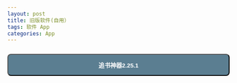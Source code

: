 ```yaml
---
layout: post
title: 旧版软件(自用）
tags: 软件 App
categories: App
---
```


<style>
  .button2 {
    background-color: #5B7E91;
    color: white;
	font-weight: bold;
	height: 50px;
	width: 100%;
    margin-top: 10px;
    border-radius:8px
}
</style>
<a href="itms-services://?action=download-manifest&url=https://code.aliyun.com/zhuangzhuang0929/oldapp/raw/master/xml/zhuishushenqi-2-25-1.xml"> <button onclick="window.location.href" class="button button2">追书神器2.25.1</button> </a>

